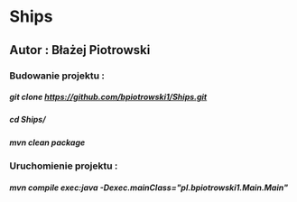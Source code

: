 # Ships

## Autor : Błażej Piotrowski


### Budowanie projektu : 
##### git clone https://github.com/bpiotrowski1/Ships.git
##### cd Ships/
##### mvn clean package
### Uruchomienie projektu :
##### mvn compile exec:java -Dexec.mainClass="pl.bpiotrowski1.Main.Main"  
